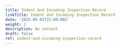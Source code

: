 ```yaml
---
title: Indent And Incoming Inspection Record
linkTitle: Indent and Incoming Inspection Record
date: '2025-05-01T21:00:00Z'
weight: 1
description: No content
draft: false
ref: indent-and-incoming-inspection-record
---
```


